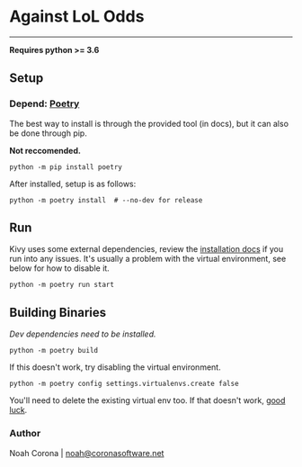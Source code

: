 # Against LoL Odds
----------------

**Requires python >= 3.6**

## Setup

### Depend: [Poetry](https://poetry.eustace.io/docs/#installation)
The best way to install is through the provided tool (in docs), but it can also be done through pip.

**Not reccomended.**
```
python -m pip install poetry
```

After installed, setup is as follows:
```
python -m poetry install  # --no-dev for release
```

## Run
Kivy uses some external dependencies, review the [installation docs](https://kivy.org/doc/stable/gettingstarted/installation.html) if you run into any issues. It's usually a problem with the virtual environment, see below for how to disable it.
```
python -m poetry run start
```

## Building Binaries
*Dev dependencies need to be installed.*
```
python -m poetry build
```
If this doesn't work, try disabling the virtual environment.
```
python -m poetry config settings.virtualenvs.create false
```
You'll need to delete the existing virtual env too. If that doesn't work, [good luck](https://kivy.org/doc/stable/gettingstarted/packaging.html).


### Author
Noah Corona | noah@coronasoftware.net